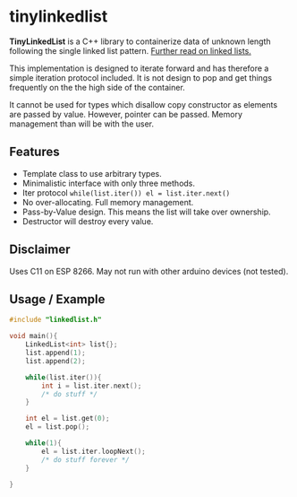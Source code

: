 # tinylinkedlist
**TinyLinkedList** is a C++ library to containerize data of unknown length following the single linked list pattern. [Further read on linked lists.](https://en.wikipedia.org/wiki/Linked_list)

This implementation is designed to iterate forward and has therefore a simple iteration protocol included. It is not design to pop and get things frequently on the the high side of the container.

It cannot be used for types which disallow copy constructor as elements are passed by value. However, pointer can be passed. Memory management than will be with the user.

## Features
* Template class to use arbitrary types.
* Minimalistic interface with only three methods.
* Iter protocol `while(list.iter()) el = list.iter.next()`
* No over-allocating. Full memory management.
* Pass-by-Value design. This means the list will take over ownership. 
* Destructor will destroy every value.

## Disclaimer
Uses C11 on ESP 8266. May not run with other arduino devices (not tested).

## Usage / Example
```c++
#include "linkedlist.h"

void main(){
    LinkedList<int> list{};
    list.append(1);
    list.append(2);

    while(list.iter()){
        int i = list.iter.next();
        /* do stuff */
    }

    int el = list.get(0);
    el = list.pop();

    while(1){
        el = list.iter.loopNext();
        /* do stuff forever */
    }

}

```